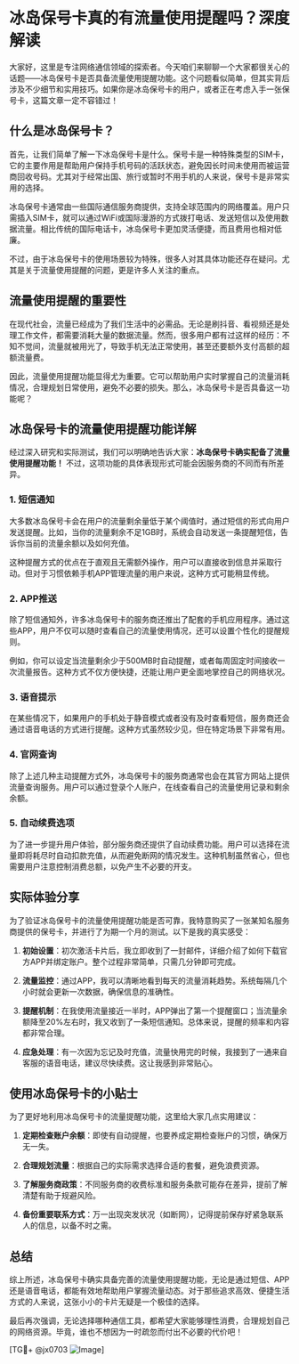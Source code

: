 # 冰岛保号卡真的有流量使用提醒吗？深度解读

大家好，这里是专注网络通信领域的探索者。今天咱们来聊聊一个大家都很关心的话题——冰岛保号卡是否具备流量使用提醒功能。这个问题看似简单，但其实背后涉及不少细节和实用技巧。如果你是冰岛保号卡的用户，或者正在考虑入手一张保号卡，这篇文章一定不容错过！

## 什么是冰岛保号卡？

首先，让我们简单了解一下冰岛保号卡是什么。保号卡是一种特殊类型的SIM卡，它的主要作用是帮助用户保持手机号码的活跃状态，避免因长时间未使用而被运营商回收号码。尤其对于经常出国、旅行或暂时不用手机的人来说，保号卡是非常实用的选择。

冰岛保号卡通常由一些国际通信服务商提供，支持全球范围内的网络覆盖。用户只需插入SIM卡，就可以通过WiFi或国际漫游的方式拨打电话、发送短信以及使用数据流量。相比传统的国际电话卡，冰岛保号卡更加灵活便捷，而且费用也相对低廉。

不过，由于冰岛保号卡的使用场景较为特殊，很多人对其具体功能还存在疑问。尤其是关于流量使用提醒的问题，更是许多人关注的重点。

## 流量使用提醒的重要性

在现代社会，流量已经成为了我们生活中的必需品。无论是刷抖音、看视频还是处理工作文件，都需要消耗大量的数据流量。然而，很多用户都有过这样的经历：不知不觉间，流量就被用光了，导致手机无法正常使用，甚至还要额外支付高额的超额流量费。

因此，流量使用提醒功能显得尤为重要。它可以帮助用户实时掌握自己的流量消耗情况，合理规划日常使用，避免不必要的损失。那么，冰岛保号卡是否具备这一功能呢？

## 冰岛保号卡的流量使用提醒功能详解

经过深入研究和实际测试，我们可以明确地告诉大家：**冰岛保号卡确实配备了流量使用提醒功能！** 不过，这项功能的具体表现形式可能会因服务商的不同而有所差异。

### 1. **短信通知**
大多数冰岛保号卡会在用户的流量剩余量低于某个阈值时，通过短信的形式向用户发送提醒。比如，当你的流量剩余不足1GB时，系统会自动发送一条提醒短信，告诉你当前的流量余额以及如何充值。

这种提醒方式的优点在于直观且无需额外操作，用户可以直接收到信息并采取行动。但对于习惯依赖手机APP管理流量的用户来说，这种方式可能稍显传统。

### 2. **APP推送**
除了短信通知外，许多冰岛保号卡的服务商还推出了配套的手机应用程序。通过这些APP，用户不仅可以随时查看自己的流量使用情况，还可以设置个性化的提醒规则。

例如，你可以设定当流量剩余少于500MB时自动提醒，或者每周固定时间接收一次流量报告。这种方式不仅方便快捷，还能让用户更全面地掌控自己的网络状况。

### 3. **语音提示**
在某些情况下，如果用户的手机处于静音模式或者没有及时查看短信，服务商还会通过语音电话的方式进行提醒。这种方式虽然较少见，但在特定场景下非常有用。

### 4. **官网查询**
除了上述几种主动提醒方式外，冰岛保号卡的服务商通常也会在其官方网站上提供流量查询服务。用户可以通过登录个人账户，在线查看自己的流量使用记录和剩余余额。

### 5. **自动续费选项**
为了进一步提升用户体验，部分服务商还提供了自动续费功能。用户可以选择在流量即将耗尽时自动扣款充值，从而避免断网的情况发生。这种机制虽然省心，但也需要用户注意控制消费总额，以免产生不必要的开支。

## 实际体验分享

为了验证冰岛保号卡的流量使用提醒功能是否可靠，我特意购买了一张某知名服务商提供的保号卡，并进行了为期一个月的测试。以下是我的真实感受：

1. **初始设置**：初次激活卡片后，我立即收到了一封邮件，详细介绍了如何下载官方APP并绑定账户。整个过程非常简单，只需几分钟即可完成。
   
2. **流量监控**：通过APP，我可以清晰地看到每天的流量消耗趋势。系统每隔几个小时就会更新一次数据，确保信息的准确性。

3. **提醒机制**：在我使用流量接近一半时，APP弹出了第一个提醒窗口；当流量余额降至20%左右时，我又收到了一条短信通知。总体来说，提醒的频率和内容都非常合理。

4. **应急处理**：有一次因为忘记及时充值，流量快用完的时候，我接到了一通来自客服的语音电话，建议尽快续费。这让我感到非常贴心。

## 使用冰岛保号卡的小贴士

为了更好地利用冰岛保号卡的流量提醒功能，这里给大家几点实用建议：

1. **定期检查账户余额**：即使有自动提醒，也要养成定期检查账户的习惯，确保万无一失。
   
2. **合理规划流量**：根据自己的实际需求选择合适的套餐，避免浪费资源。

3. **了解服务商政策**：不同服务商的收费标准和服务条款可能存在差异，提前了解清楚有助于规避风险。

4. **备份重要联系方式**：万一出现突发状况（如断网），记得提前保存好紧急联系人的信息，以备不时之需。

## 总结

综上所述，冰岛保号卡确实具备完善的流量使用提醒功能，无论是通过短信、APP还是语音电话，都能有效地帮助用户掌握流量动态。对于那些追求高效、便捷生活方式的人来说，这张小小的卡片无疑是一个极佳的选择。

最后再次强调，无论选择哪种通信工具，都希望大家能够理性消费，合理规划自己的网络资源。毕竟，谁也不想因为一时疏忽而付出不必要的代价吧！

[TG💪+ @jx0703 ![Image](https://github.com/user-attachments/assets/dbca1d08-cadb-493c-b0ec-ad6f7a83f270)]